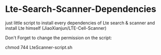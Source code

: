 # Lte-Search-Scanner-Dependencies
just little script to install every dependencies of Lte search &amp; scanner and install Lte himself (JiaoXianjun/LTE-Cell-Scanner)

Don't Forget to change the permission on the script: 

chmod 744 LteScanner-script.sh
